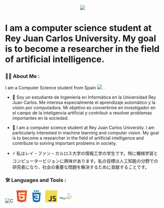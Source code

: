 <div id="header" align="center">
  <img src="https://media.tenor.com/xVbh42PIQdMAAAAC/haruhi-suzumiya-plotting.gif" width="500"/>
</div>
<h1>
  
I am a computer science student at Rey Juan Carlos University. My goal is to become a researcher in the field of artificial intelligence.
</h1>

### :woman_technologist: About Me :
I am a Computer Science student from Spain <img src="https://user-images.githubusercontent.com/39005484/215211486-4862d8de-e438-4933-8bb2-2cc82fedded4.png" width="30"> .
- :telescope: Soy un estudiante de Ingeniería en Informática en la Universidad Rey Juan Carlos. Me interesa especialmente el aprendizaje automático y la visión por computadora. Mi objetivo es convertirme en investigador en el campo de la inteligencia artificial y contribuir a resolver problemas importantes en la sociedad.

- :seedling: I am a computer science student at Rey Juan Carlos University. I am particularly interested in machine learning and computer vision. My goal is to become a researcher in the field of artificial intelligence and contribute to solving important problems in society.

- :zap: 私はレイ・ファン・カルロス大学の情報工学の学生です。特に機械学習とコンピュータービジョンに興味があります。私の目標は人工知能の分野での研究者になり、社会の重要な問題を解決するために貢献することです。


### :hammer_and_wrench: Languages and Tools :
<div>

  <img src="https://user-images.githubusercontent.com/39005484/215208915-964ec074-345f-4f11-aef5-ee153d9f7535.png" title="C" alt="C" width="40" height="40"/>&nbsp;
  <img src="https://github.com/devicons/devicon/blob/master/icons/html5/html5-original.svg" title="HTML5" alt="HTML" width="40" height="40"/>&nbsp;
  <img src="https://github.com/devicons/devicon/blob/master/icons/css3/css3-plain-wordmark.svg"  title="CSS3" alt="CSS" width="40" height="40"/>&nbsp;
  <img src="https://github.com/devicons/devicon/blob/master/icons/javascript/javascript-original.svg" title="JavaScript" alt="JavaScript" width="40" height="40"/>&nbsp;
  <img src="https://github.com/devicons/devicon/blob/master/icons/mysql/mysql-original-wordmark.svg" title="MySQL"  alt="MySQL" width="40" height="40"/>&nbsp;
  
</div>

